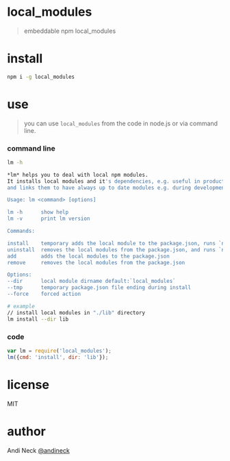 # local_modules

> embeddable npm local_modules

# install

```sh
npm i -g local_modules
```

# use

> you can use `local_modules` from the code in node.js or via command line.


### command line
```sh
lm -h

*lm* helps you to deal with local npm modules.
It installs local modules and it's dependencies, e.g. useful in production,
and links them to have always up to date modules e.g. during development.

Usage: lm <command> [options]

lm -h      show help
lm -v      print lm version

Commands:

install    temporary adds the local module to the package.json, runs `npm install`, and removes them from package.json again.
uninstall  removes the local modules from the package.json, and runs `npm prune`, to remove the unneeded but installed modules.
add        adds the local modules to the package.json
remove     removes the local modules from the package.json

Options:
--dir      local module dirname default:`local_modules`
--tmp      temporary package.json file ending during install
--force    forced action

```

```sh
# example
// install local modules in "./lib" directory
lm install --dir lib


```

### code

```js
var lm = require('local_modules');
lm({cmd: 'install', dir: 'lib'});
```


# license
MIT

# author
Andi Neck [@andineck](https://twitter.com/andineck)